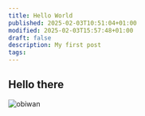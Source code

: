 ```yaml
---
title: Hello World
published: 2025-02-03T10:51:04+01:00
modified: 2025-02-03T15:57:48+01:00
draft: false
description: My first post
tags: 
---
```

## Hello there
![obiwan](images/obiwan.gif)
